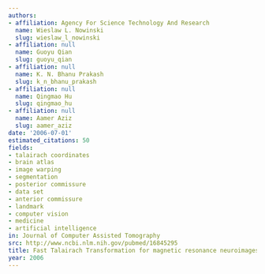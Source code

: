 ```yaml
---
authors:
- affiliation: Agency For Science Technology And Research
  name: Wieslaw L. Nowinski
  slug: wieslaw_l_nowinski
- affiliation: null
  name: Guoyu Qian
  slug: guoyu_qian
- affiliation: null
  name: K. N. Bhanu Prakash
  slug: k_n_bhanu_prakash
- affiliation: null
  name: Qingmao Hu
  slug: qingmao_hu
- affiliation: null
  name: Aamer Aziz
  slug: aamer_aziz
date: '2006-07-01'
estimated_citations: 50
fields:
- talairach coordinates
- brain atlas
- image warping
- segmentation
- posterior commissure
- data set
- anterior commissure
- landmark
- computer vision
- medicine
- artificial intelligence
in: Journal of Computer Assisted Tomography
src: http://www.ncbi.nlm.nih.gov/pubmed/16845295
title: Fast Talairach Transformation for magnetic resonance neuroimages.
year: 2006
---
```

